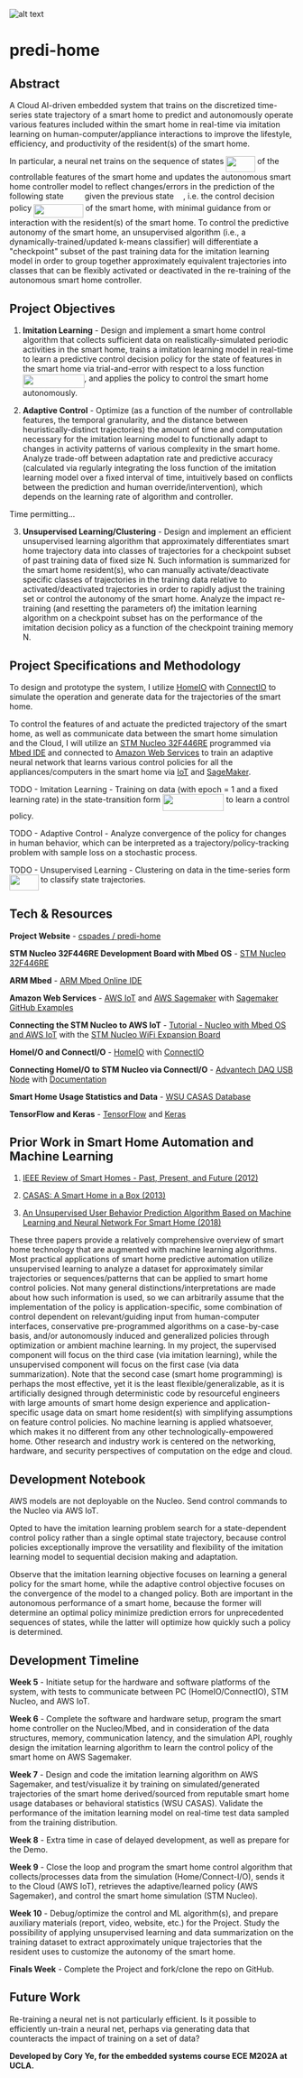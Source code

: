 ![alt text](https://imgur.com/OCAhIp1.png)

# predi-home

## Abstract

A Cloud AI-driven embedded system that trains on the discretized time-series state trajectory of a smart home to predict and autonomously operate various features included within the smart home in real-time via imitation learning on human-computer/appliance interactions to improve the lifestyle, efficiency, and productivity of the resident(s) of the smart home.

In particular, a neural net trains on the sequence of states <img src="/tex/519c52325df920d2512a1dc8ca2b2c44.svg?invert_in_darkmode&sanitize=true" align=middle width=51.54129914999999pt height=27.6567522pt/> of the controllable features of the smart home and updates the autonomous smart home controller model to reflect changes/errors in the prediction of the following state <img src="/tex/b02dd36b8a10566f2a0ad9cbb2e74858.svg?invert_in_darkmode&sanitize=true" align=middle width=29.31519194999999pt height=14.15524440000002pt/> given the previous state <img src="/tex/1f1c28e0a1b1708c6889fb006c886784.svg?invert_in_darkmode&sanitize=true" align=middle width=12.67127234999999pt height=14.15524440000002pt/>, i.e. the control decision policy <img src="/tex/4a0c4241a5269c1a70e5796b918caa76.svg?invert_in_darkmode&sanitize=true" align=middle width=87.47151104999999pt height=24.65753399999998pt/> of the smart home, with minimal guidance from or interaction with the resident(s) of the smart home. To control the predictive autonomy of the smart home, an unsupervised algorithm (i.e., a dynamically-trained/updated k-means classifier) will differentiate a "checkpoint" subset of the past training data for the imitation learning model in order to group together approximately equivalent trajectories into classes that can be flexibly activated or deactivated in the re-training of the autonomous smart home controller.

## Project Objectives

1) **Imitation Learning** - Design and implement a smart home control algorithm that collects sufficient data on realistically-simulated periodic activities in the smart home, trains a imitation learning model in real-time to learn a predictive control decision policy for the state of features in the smart home via trial-and-error with respect to a loss function <img src="/tex/2874d0a4e49b8cb7fdca526541619a7e.svg?invert_in_darkmode&sanitize=true" align=middle width=108.90441704999998pt height=24.65753399999998pt/>, and applies the policy to control the smart home autonomously.

2) **Adaptive Control** - Optimize (as a function of the number of controllable features, the temporal granularity, and the distance between heuristically-distinct trajectories) the amount of time and computation necessary for the imitation learning model to functionally adapt to changes in activity patterns of various complexity in the smart home. Analyze trade-off between adaptation rate and predictive accuracy (calculated via regularly integrating the loss function of the imitation learning model over a fixed interval of time, intuitively based on conflicts between the prediction and human override/intervention), which depends on the learning rate of algorithm and controller.

Time permitting...

3) **Unsupervised Learning/Clustering** - Design and implement an efficient unsupervised learning algorithm that approximately differentiates smart home trajectory data into classes of trajectories for a checkpoint subset of past training data of fixed size N. Such information is summarized for the smart home resident(s), who can manually activate/deactivate specific classes of trajectories in the training data relative to activated/deactivated trajectories in order to rapidly adjust the training set or control the autonomy of the smart home. Analyze the impact re-training (and resetting the parameters of) the imitation learning algorithm on a checkpoint subset has on the performance of the imitation decision policy as a function of the checkpoint training memory N.

## Project Specifications and Methodology

To design and prototype the system, I utilize [HomeIO](https://realgames.co/home-io/) with [ConnectIO](https://docs.realgames.co/connectio/) to simulate the operation and generate data for the trajectories of the smart home.

To control the features of and actuate the predicted trajectory of the smart home, as well as communicate data between the smart home simulation and the Cloud, I will utilize an [STM Nucleo 32F446RE](https://www.st.com/content/st_com/en/products/evaluation-tools/product-evaluation-tools/mcu-mpu-eval-tools/stm32-mcu-mpu-eval-tools/stm32-nucleo-boards/nucleo-f446re.html#overview) programmed via [Mbed IDE](https://www.mbed.com/en/) and connected to [Amazon Web Services](https://aws.amazon.com/) to train an adaptive neural network that learns various control policies for all the appliances/computers in the smart home via [IoT](https://aws.amazon.com/iot-core/?hp=tile&so-exp=below) and [SageMaker](https://aws.amazon.com/sagemaker/?hp=tile&so-exp=below).

TODO - Imitation Learning - Training on data (with epoch = 1 and a fixed learning rate) in the state-transition form <img src="/tex/46be24a0d958ee8e99d747a8dd1b6ea5.svg?invert_in_darkmode&sanitize=true" align=middle width=108.63268844999999pt height=29.789954700000024pt/> to learn a control policy.

TODO - Adaptive Control - Analyze convergence of the policy for changes in human behavior, which can be interpreted as a trajectory/policy-tracking problem with sample loss on a stochastic process.

TODO - Unsupervised Learning - Clustering on data in the time-series form <img src="/tex/519c52325df920d2512a1dc8ca2b2c44.svg?invert_in_darkmode&sanitize=true" align=middle width=51.54129914999999pt height=27.6567522pt/> to classify state trajectories.

## Tech & Resources

**Project Website** - [cspades / predi-home](https://cspades.github.io/predi-home/)

**STM Nucleo 32F446RE Development Board with Mbed OS** - [STM Nucleo 32F446RE](https://os.mbed.com/platforms/NUCLEO-L433RC-P/)

**ARM Mbed** - [ARM Mbed Online IDE](https://www.mbed.com/en/)

**Amazon Web Services** - [AWS IoT](https://aws.amazon.com/iot-core/?hp=tile&so-exp=below) and [AWS Sagemaker](https://aws.amazon.com/sagemaker/?hp=tile&so-exp=below) with [Sagemaker GitHub Examples](https://github.com/awslabs/amazon-sagemaker-examples)

**Connecting the STM Nucleo to AWS IoT** - [Tutorial - Nucleo with Mbed OS and AWS IoT](https://github.com/Klika-Tech/nucleo-aws-iot-demo/blob/master/doc/NUCLEO.md) with the [STM Nucleo WiFi Expansion Board](https://www.digikey.com/product-detail/en/stmicroelectronics/X-NUCLEO-IDW04A1/497-17209-ND/7056814)

**HomeI/O and ConnectI/O** - [HomeIO](https://realgames.co/home-io/) with [ConnectIO](https://docs.realgames.co/connectio/)

**Connecting HomeI/O to STM Nucleo via ConnectI/O** - [Advantech DAQ USB Node](https://buy.advantech.com/I-O-Devices-Communication/USB-IO-Modules-Multifunction-USB-Modules/model-USB-4704-AE.htm) with [Documentation](https://docs.realgames.co/connectio/usb-4704/)

**Smart Home Usage Statistics and Data** - [WSU CASAS Database](http://casas.wsu.edu/datasets/)

**TensorFlow and Keras** - [TensorFlow](https://www.tensorflow.org/) and [Keras](https://www.tensorflow.org/guide/keras)

## Prior Work in Smart Home Automation and Machine Learning

1) [IEEE Review of Smart Homes - Past, Present, and Future (2012)](https://ieeexplore.ieee.org/document/6177682)

2) [CASAS: A Smart Home in a Box (2013)](https://ieeexplore.ieee.org/abstract/document/6313586)

3) [An Unsupervised User Behavior Prediction Algorithm Based on Machine Learning and Neural Network For Smart Home (2018)](https://ieeexplore.ieee.org/document/8458105)

These three papers provide a relatively comprehensive overview of smart home technology that are augmented with machine learning algorithms. Most practical applications of smart home predictive automation utilize unsupervised learning to analyze a dataset for approximately similar trajectories or sequences/patterns that can be applied to smart home control policies. Not many general distinctions/interpretations are made about how such information is used, so we can arbitrarily assume that the implementation of the policy is application-specific, some combination of control dependent on relevant/guiding input from human-computer interfaces, conservative pre-programmed algorithms on a case-by-case basis, and/or autonomously induced and generalized policies through optimization or ambient machine learning. In my project, the supervised component will focus on the third case (via imitation learning), while the unsupervised component will focus on the first case (via data summarization). Note that the second case (smart home programming) is perhaps the most effective, yet it is the least flexible/generalizable, as it is artificially designed through deterministic code by resourceful engineers with large amounts of smart home design experience and application-specific usage data on smart home resident(s) with simplifying assumptions on feature control policies. No machine learning is applied whatsoever, which makes it no different from any other technologically-empowered home. Other research and industry work is centered on the networking, hardware, and security perspectives of computation on the edge and cloud.

## Development Notebook

AWS models are not deployable on the Nucleo. Send control commands to the Nucleo via AWS IoT.

Opted to have the imitation learning problem search for a state-dependent control policy rather than a single optimal state trajectory, because control policies exceptionally improve the versatility and flexibility of the imitation learning model to sequential decision making and adaptation.

Observe that the imitation learning objective focuses on learning a general policy for the smart home, while the adaptive control objective focuses on the convergence of the model to a changed policy. Both are important in the autonomous performance of a smart home, because the former will determine an optimal policy minimize prediction errors for unprecedented sequences of states, while the latter will optimize how quickly such a policy is determined.

## Development Timeline

**Week 5** - Initiate setup for the hardware and software platforms of the system, with tests to communicate between PC (HomeIO/ConnectIO), STM Nucleo, and AWS IoT.

**Week 6** - Complete the software and hardware setup, program the smart home controller on the Nucleo/Mbed, and in consideration of the data structures, memory, communication latency, and the simulation API, roughly design the imitation learning algorithm to learn the control policy of the smart home on AWS Sagemaker.

**Week 7** - Design and code the imitation learning algorithm on AWS Sagemaker, and test/visualize it by training on simulated/generated trajectories of the smart home derived/sourced from reputable smart home usage databases or behavioral statistics (WSU CASAS). Validate the performance of the imitation learning model on real-time test data sampled from the training distribution.

**Week 8** - Extra time in case of delayed development, as well as prepare for the Demo.

**Week 9** - Close the loop and program the smart home control algorithm that collects/processes data from the simulation (Home/Connect-I/O), sends it to the Cloud (AWS IoT), retrieves the adaptive/learned policy (AWS Sagemaker), and control the smart home simulation (STM Nucleo).

**Week 10** - Debug/optimize the control and ML algorithm(s), and prepare auxiliary materials (report, video, website, etc.) for the Project. Study the possibility of applying unsupervised learning and data summarization on the training dataset to extract approximately unique trajectories that the resident uses to customize the autonomy of the smart home.

**Finals Week** - Complete the Project and fork/clone the repo on GitHub.

## Future Work

Re-training a neural net is not particularly efficient. Is it possible to efficiently un-train a neural net, perhaps via generating data that counteracts the impact of training on a set of data?

**Developed by Cory Ye, for the embedded systems course ECE M202A at UCLA.**
